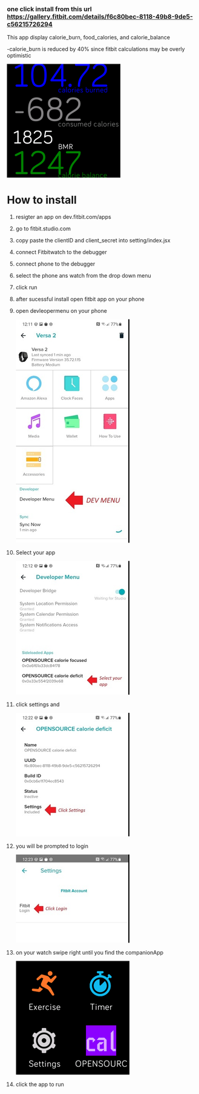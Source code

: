 ### one click install from this url  https://gallery.fitbit.com/details/f6c80bec-8118-49b8-9de5-c56215726294

This app display calorie_burn, food_calories, and calorie_balance

-calorie_burn is reduced by 40% since fitbit calculations may be overly optimistic


![Alt text](screenshot.png)

# How to install
1. resigter an app on dev.fitbit.com/apps

2. go to fitbit.studio.com

3. copy paste the clientID and client_secret into setting/index.jsx

4. connect Fitbitwatch to the debugger 

5. connect phone to the debugger

6. select the phone ans watch from the drop down menu 

7. click run

8. after sucessful install open fitbit app on your phone

9. open devleopermenu on your phone 

   ![Alt text](README/phoneTWO.jpg)

10. Select your app 

    ![Alt text](README/phoneONE.jpg)

11. click settings and 

    ![Alt text](README/phoneTHREE.jpg)

15. you will be prompted to login

    ![Alt text](README/phoneFOUR.jpg)

13. on your watch swipe right until you find the companionApp

    ![watchONE](README/watchONE.png)

18. click the app to run

